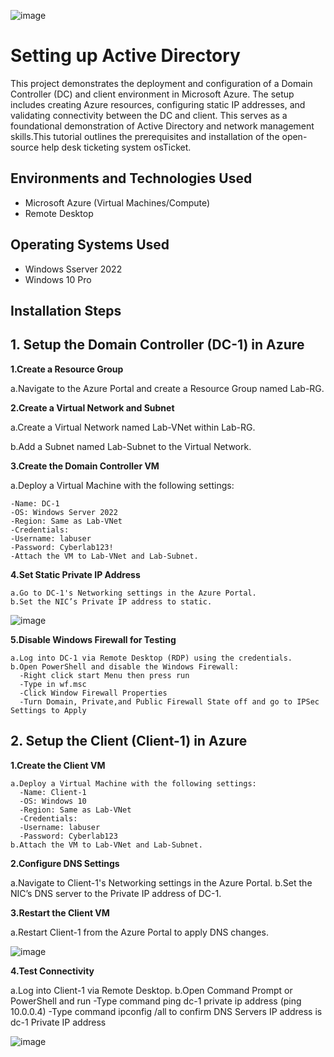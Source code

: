 <p align="center">
  
![image](https://github.com/user-attachments/assets/2242f440-7d95-4a4f-9bf3-b4b462d80442)

</p>

<h1>Setting up Active Directory</h1>
This project demonstrates the deployment and configuration of a Domain Controller (DC) and client environment in Microsoft Azure. The setup includes creating Azure resources, configuring static IP addresses, and validating connectivity between the DC and client. This serves as a foundational demonstration of Active Directory and network management skills.This tutorial outlines the prerequisites and installation of the open-source help desk ticketing system osTicket.<br />

<h2>Environments and Technologies Used</h2>

- Microsoft Azure (Virtual Machines/Compute)
- Remote Desktop

<h2>Operating Systems Used </h2>

- Windows Sserver 2022
- Windows 10 Pro

<h2>Installation Steps</h2>

<h2>1. Setup the Domain Controller (DC-1) in Azure</h2>

**1.Create a Resource Group**

  a.Navigate to the Azure Portal and create a Resource Group named Lab-RG.
  
**2.Create a Virtual Network and Subnet**

  a.Create a Virtual Network named Lab-VNet within Lab-RG.
  
  b.Add a Subnet named Lab-Subnet to the Virtual Network.
  
**3.Create the Domain Controller VM**

  a.Deploy a Virtual Machine with the following settings:
  
    -Name: DC-1
    -OS: Windows Server 2022
    -Region: Same as Lab-VNet
    -Credentials:
    -Username: labuser
    -Password: Cyberlab123!
    -Attach the VM to Lab-VNet and Lab-Subnet.
    
**4.Set Static Private IP Address**

    a.Go to DC-1's Networking settings in the Azure Portal.
    b.Set the NIC’s Private IP address to static.

![image](https://github.com/user-attachments/assets/9da6eae1-b623-49d1-8a92-5e7d66e90b84)

    
**5.Disable Windows Firewall for Testing**

    a.Log into DC-1 via Remote Desktop (RDP) using the credentials.
    b.Open PowerShell and disable the Windows Firewall:
      -Right click start Menu then press run
      -Type in wf.msc
      -Click Window Firewall Properties 
      -Turn Domain, Private,and Public Firewall State off and go to IPSec Settings to Apply

<h2>2. Setup the Client (Client-1) in Azure</h2>
  
  **1.Create the Client VM**
  
    a.Deploy a Virtual Machine with the following settings:
      -Name: Client-1
      -OS: Windows 10
      -Region: Same as Lab-VNet
      -Credentials:
      -Username: labuser
      -Password: Cyberlab123
    b.Attach the VM to Lab-VNet and Lab-Subnet.
**2.Configure DNS Settings**

  a.Navigate to Client-1's Networking settings in the Azure Portal.
  b.Set the NIC’s DNS server to the Private IP address of DC-1.
  
**3.Restart the Client VM**

  a.Restart Client-1 from the Azure Portal to apply DNS changes.

![image](https://github.com/user-attachments/assets/362fbde7-0a7f-4c2b-b431-484fd9000947)

  
**4.Test Connectivity**

  a.Log into Client-1 via Remote Desktop.
  b.Open Command Prompt or PowerShell and run
    -Type command ping dc-1 private ip address (ping 10.0.0.4)
    -Type command ipconfig /all to confirm DNS Servers IP address is dc-1 Private IP address

![image](https://github.com/user-attachments/assets/231cd34d-f69a-467f-9989-de369cc29204)

    

